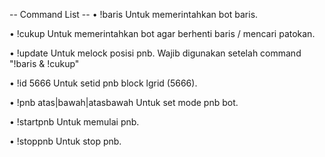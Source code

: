 -- Command List --
• !baris
Untuk memerintahkan bot baris.

• !cukup
Untuk memerintahkan bot agar berhenti baris / mencari patokan.

• !update
Untuk melock posisi pnb.
Wajib digunakan setelah command "!baris & !cukup" 

• !id 5666
Untuk setid pnb block lgrid (5666).

• !pnb atas|bawah|atasbawah
Untuk set mode pnb bot.

• !startpnb
Untuk memulai pnb.

• !stoppnb
Untuk stop pnb.
